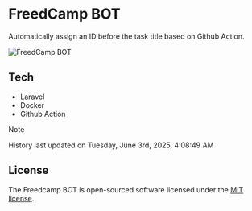 # FreedCamp BOT

Automatically assign an ID before the task title based on Github Action.

![FreedCamp BOT](https://repository-images.githubusercontent.com/737932867/7d34798b-2680-471c-b089-a78a718d3d6a)

## Tech

- Laravel
- Docker
- Github Action

> [!NOTE]  
> History last updated on Tuesday, June 3rd, 2025, 4:08:49 AM

## License

The Freedcamp BOT is open-sourced software licensed under the [MIT license](https://opensource.org/licenses/MIT).
